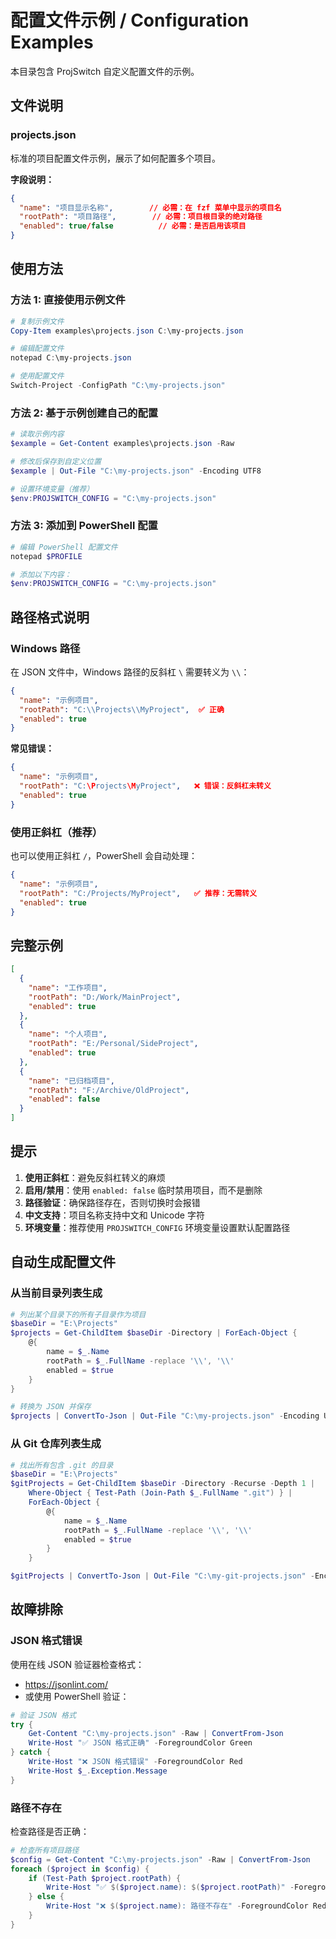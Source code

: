 # 配置文件示例 / Configuration Examples

本目录包含 ProjSwitch 自定义配置文件的示例。

## 文件说明

### projects.json

标准的项目配置文件示例，展示了如何配置多个项目。

**字段说明：**

```json
{
  "name": "项目显示名称",        // 必需：在 fzf 菜单中显示的项目名
  "rootPath": "项目路径",        // 必需：项目根目录的绝对路径
  "enabled": true/false          // 必需：是否启用该项目
}
```

## 使用方法

### 方法 1: 直接使用示例文件

```powershell
# 复制示例文件
Copy-Item examples\projects.json C:\my-projects.json

# 编辑配置文件
notepad C:\my-projects.json

# 使用配置文件
Switch-Project -ConfigPath "C:\my-projects.json"
```

### 方法 2: 基于示例创建自己的配置

```powershell
# 读取示例内容
$example = Get-Content examples\projects.json -Raw

# 修改后保存到自定义位置
$example | Out-File "C:\my-projects.json" -Encoding UTF8

# 设置环境变量（推荐）
$env:PROJSWITCH_CONFIG = "C:\my-projects.json"
```

### 方法 3: 添加到 PowerShell 配置

```powershell
# 编辑 PowerShell 配置文件
notepad $PROFILE

# 添加以下内容：
$env:PROJSWITCH_CONFIG = "C:\my-projects.json"
```

## 路径格式说明

### Windows 路径

在 JSON 文件中，Windows 路径的反斜杠 `\` 需要转义为 `\\`：

```json
{
  "name": "示例项目",
  "rootPath": "C:\\Projects\\MyProject",  ✅ 正确
  "enabled": true
}
```

**常见错误：**

```json
{
  "name": "示例项目",
  "rootPath": "C:\Projects\MyProject",   ❌ 错误：反斜杠未转义
  "enabled": true
}
```

### 使用正斜杠（推荐）

也可以使用正斜杠 `/`，PowerShell 会自动处理：

```json
{
  "name": "示例项目",
  "rootPath": "C:/Projects/MyProject",   ✅ 推荐：无需转义
  "enabled": true
}
```

## 完整示例

```json
[
  {
    "name": "工作项目",
    "rootPath": "D:/Work/MainProject",
    "enabled": true
  },
  {
    "name": "个人项目",
    "rootPath": "E:/Personal/SideProject",
    "enabled": true
  },
  {
    "name": "已归档项目",
    "rootPath": "F:/Archive/OldProject",
    "enabled": false
  }
]
```

## 提示

1. **使用正斜杠**：避免反斜杠转义的麻烦
2. **启用/禁用**：使用 `enabled: false` 临时禁用项目，而不是删除
3. **路径验证**：确保路径存在，否则切换时会报错
4. **中文支持**：项目名称支持中文和 Unicode 字符
5. **环境变量**：推荐使用 `PROJSWITCH_CONFIG` 环境变量设置默认配置路径

## 自动生成配置文件

### 从当前目录列表生成

```powershell
# 列出某个目录下的所有子目录作为项目
$baseDir = "E:\Projects"
$projects = Get-ChildItem $baseDir -Directory | ForEach-Object {
    @{
        name = $_.Name
        rootPath = $_.FullName -replace '\\', '\\'
        enabled = $true
    }
}

# 转换为 JSON 并保存
$projects | ConvertTo-Json | Out-File "C:\my-projects.json" -Encoding UTF8
```

### 从 Git 仓库列表生成

```powershell
# 找出所有包含 .git 的目录
$baseDir = "E:\Projects"
$gitProjects = Get-ChildItem $baseDir -Directory -Recurse -Depth 1 |
    Where-Object { Test-Path (Join-Path $_.FullName ".git") } |
    ForEach-Object {
        @{
            name = $_.Name
            rootPath = $_.FullName -replace '\\', '\\'
            enabled = $true
        }
    }

$gitProjects | ConvertTo-Json | Out-File "C:\my-git-projects.json" -Encoding UTF8
```

## 故障排除

### JSON 格式错误

使用在线 JSON 验证器检查格式：
- https://jsonlint.com/
- 或使用 PowerShell 验证：

```powershell
# 验证 JSON 格式
try {
    Get-Content "C:\my-projects.json" -Raw | ConvertFrom-Json
    Write-Host "✅ JSON 格式正确" -ForegroundColor Green
} catch {
    Write-Host "❌ JSON 格式错误" -ForegroundColor Red
    Write-Host $_.Exception.Message
}
```

### 路径不存在

检查路径是否正确：

```powershell
# 检查所有项目路径
$config = Get-Content "C:\my-projects.json" -Raw | ConvertFrom-Json
foreach ($project in $config) {
    if (Test-Path $project.rootPath) {
        Write-Host "✅ $($project.name): $($project.rootPath)" -ForegroundColor Green
    } else {
        Write-Host "❌ $($project.name): 路径不存在" -ForegroundColor Red
    }
}
```
